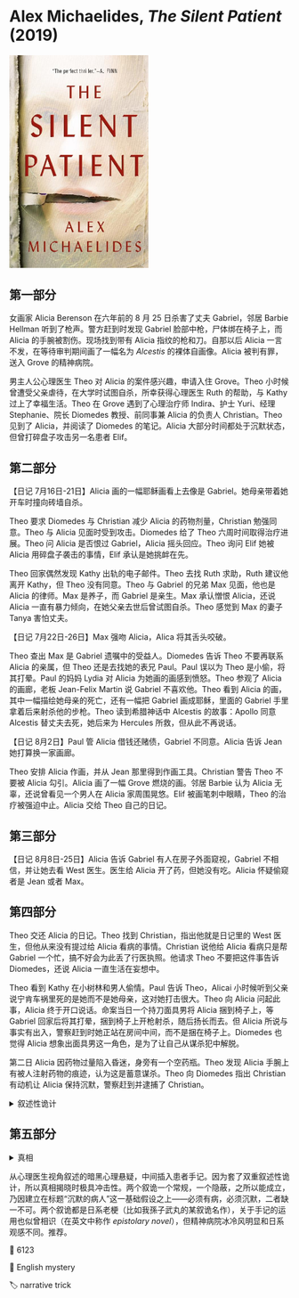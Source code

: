 # Alex Michaelides, <i>The Silent Patient</i> (2019)

<img src=images/2019_cover.jpg width=250/>

## 第一部分

女画家 Alicia Berenson 在六年前的 8 月 25 日杀害了丈夫 Gabriel，邻居 Barbie Hellman 听到了枪声。警方赶到时发现 Gabriel 脸部中枪，尸体绑在椅子上，而 Alicia 的手腕被割伤。现场找到带有 Alicia 指纹的枪和刀。自那以后 Alicia 一言不发，在等待审判期间画了一幅名为 <i>Alcestis</i> 的裸体自画像。Alicia 被判有罪，送入 Grove 的精神病院。

男主人公心理医生 Theo 对 Alicia 的案件感兴趣，申请入住 Grove。Theo 小时候曾遭受父亲虐待，在大学时试图自杀，所幸获得心理医生 Ruth 的帮助，与 Kathy 过上了幸福生活。Theo 在 Grove 遇到了心理治疗师 Indira、护士 Yuri、经理 Stephanie、院长 Diomedes 教授、前同事兼 Alicia 的负责人 Christian。Theo 见到了 Alicia，并阅读了 Diomedes 的笔记。Alicia 大部分时间都处于沉默状态，但曾打碎盘子攻击另一名患者 Elif。

## 第二部分

【日记 7月16日-21日】Alicia 画的一幅耶稣画看上去像是 Gabriel。她母亲带着她开车时撞向砖墙自杀。

Theo 要求 Diomedes 与 Christian 减少 Alicia 的药物剂量，Christian 勉强同意。Theo 与 Alicia 见面时受到攻击。Diomedes 给了 Theo 六周时间取得治疗进展。Theo 问 Alicia 是否恨过 Gabriel，Alicia 摇头回应。Theo 询问 Elif 她被 Alicia 用碎盘子袭击的事情，Elif 承认是她挑衅在先。

Theo 回家偶然发现 Kathy 出轨的电子邮件。Theo 去找 Ruth 求助，Ruth 建议他离开 Kathy，但 Theo 没有同意。Theo 与 Gabriel 的兄弟 Max 见面，他也是 Alicia 的律师。Max 是养子，而 Gabriel 是亲生。Max 承认憎恨 Alicia，还说 Alicia 一直有暴力倾向，在她父亲去世后曾试图自杀。Theo 感觉到 Max 的妻子 Tanya 害怕丈夫。

【日记 7月22日-26日】Max 强吻 Alicia，Alica 将其舌头咬破。

Theo 查出 Max 是 Gabriel 遗嘱中的受益人。Diomedes 告诉 Theo 不要再联系 Alicia 的亲属，但 Theo 还是去找她的表兄 Paul。Paul 误以为 Theo 是小偷，将其打晕。Paul 的妈妈 Lydia 对 Alicia 为她画的画感到愤怒。Theo 参观了 Alicia 的画廊，老板 Jean-Felix Martin 说 Gabriel 不喜欢他。Theo 看到 Alicia 的画，其中一幅描绘她母亲的死亡，还有一幅把 Gabriel 画成耶稣，里面的 Gabriel 手里拿着后来射杀他的步枪。Theo 读到希腊神话中 Alcestis 的故事：Apollo 同意 Alcestis 替丈夫去死，她后来为 Hercules 所救，但从此不再说话。

【日记 8月2日】Paul 管 Alicia 借钱还赌债，Gabriel 不同意。Alicia 告诉 Jean 她打算换一家画廊。 

Theo 安排 Alicia 作画，并从 Jean 那里得到作画工具。Christian 警告 Theo 不要被 Alicia 勾引。Alicia 画了一幅 Grove 燃烧的画。邻居 Barbie 认为 Alicia 无辜，还说曾看见一个男人在 Alicia 家周围晃悠。Elif 被画笔刺中眼睛，Theo 的治疗被强迫中止。Alicia 交给 Theo 自己的日记。

## 第三部分

【日记 8月8日-25日】Alicia 告诉 Gabriel 有人在房子外面窥视，Gabriel 不相信，并让她去看 West 医生。医生给 Alicia 开了药，但她没有吃。Alicia 怀疑偷窥者是 Jean 或者 Max。

## 第四部分

Theo 交还 Alicia 的日记。Theo 找到 Christian，指出他就是日记里的 West 医生，但他从来没有提过给 Alicia 看病的事情。Christian 说他给 Alicia 看病只是帮 Gabriel 一个忙，搞不好会为此丢了行医执照。他请求 Theo 不要把这件事告诉 Diomedes，还说 Alicia 一直生活在妄想中。

Theo 看到 Kathy 在小树林和男人偷情。Paul 告诉 Theo，Alicai 小时候听到父亲说宁肯车祸里死的是她而不是她母亲，这对她打击很大。Theo 向 Alicia 问起此事，Alicia 终于开口说话。命案当日一个持刀面具男将 Alicia 捆到椅子上，等 Gabriel 回家后将其打晕，捆到椅子上开枪射杀，随后扬长而去。但 Alicia 所说与事实有出入，警察赶到时她正站在房间中间，而不是捆在椅子上。Diomedes 也觉得 Alicia 想象出面具男这一角色，是为了让自己从谋杀犯中解脱。

第二日 Alicia 因药物过量陷入昏迷，身旁有一个空药瓶。Theo 发现 Alicia 手腕上有被人注射药物的痕迹，认为这是蓄意谋杀。Theo 向 Diomedes 指出 Christian 有动机让 Alicia 保持沉默，警察赶到并逮捕了 Christian。

<details><summary>叙述性诡计</summary>
Theo 赶到 Kathy 情人的住所，在那里遇到了他的妻子 Alicia。之前所有关于 Kathy 的段落均发生在过去！Kathy 的情人是 Gabriel，Alicia 看到的窥视男是 Theo。Theo 仍和 Kathy 在一起。他不知道 Alicia 的病史，所以真心没觉得 Alicia 会射杀 Gabriel，去 Grove 探视也是为了助她恢复，但他最终被 Alicia 识破身份，只好杀人灭口。

本作同时采用了两种叙述性诡计：
<ul>
<li>不可靠记述者（unreliable narrator）</li>
<li>时间线误导（timeline misdirection）</li>
</ul>
</details>

## 第五部分

<details><summary>真相</summary>
【日记 2月23日】Theo 给 Alicia 打了针，她知道自己很快将陷入昏迷。Alicia 认出 Theo 是面具男，故意做出与事实不符的陈述，是为了试探 Theo 的反应。当日 Theo 将 Alicia 和 Gabriel 双双捆在椅子上，告诉 Alicia 关于 Gabriel 出轨的事实，让他俩选一人去死。Gabriel 选了 Alicia，Theo 对空鸣枪，随后解开 Alicia 的绳子，留下枪离去。绝望的 Alicia 用枪射杀 Gabriel。
</details>

从心理医生视角叙述的暗黑心理悬疑，中间插入患者手记。因为套了双重叙述性诡计，所以真相揭晓时极具冲击性。两个叙诡一个常规，一个隐蔽，之所以能成立，乃因建立在标题“沉默的病人”这一基础假设之上——必须有病，必须沉默，二者缺一不可。两个叙诡都是日系老梗（比如我孫子武丸的某叙诡名作），关于手记的运用也似曾相识（在英文中称作 <i>epistolary novel</i>），但精神病院冰冷风明显和日系观感不同。推荐。

:link: 6123

:file_folder: English mystery

:label: narrative trick
